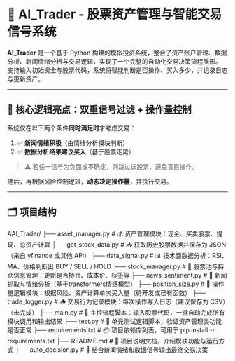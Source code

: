 # 🤖 AI_Trader - 股票资产管理与智能交易信号系统

**AI_Trader** 是一个基于 Python 构建的模拟投资系统，整合了资产账户管理、数据分析、新闻情绪分析与交易逻辑，实现了一个完整的自动化交易决策流程雏形。  
支持输入初始资金与股票代码，系统将智能判断是否操作、买入多少，并记录日志与更新资产。

---

## 🧠 核心逻辑亮点：双重信号过滤 + 操作量控制

系统仅在以下两个条件**同时满足时**才考虑交易：

1. ✅ **新闻情绪积极**（由情绪分析模块判断）
2. ✅ **数据分析结果建议买入**（基于股票走势）

> ⚠️ 若任一信号为负面或不确定，则跳过该股票，避免盲目操作。

随后，再根据风险控制逻辑，**动态决定操作量**，并执行交易。

---

## 🗂 项目结构


AAI_Trader/
├── asset_manager.py       # 💰 资产管理模块：现金、买卖股票、提现、总资产计算
├── get_stock_data.py      # 📥 获取历史股票数据并保存为 JSON（来自 yfinance 或其他 API）
├── data_signal.py         # 📊 技术面数据分析：RSI、MA、价格判断出 BUY / SELL / HOLD
├── stock_manager.py       # 📓 股票池与持仓信息管理：更新是否持仓、成本价、标签等
├── news_sentiment.py      # 📰 新闻抓取与情绪分析（基于transformers情感模型）
├── position_size.py       # 📏 操作量逻辑模块：根据风险、资产计算单次买入量（待开发或已有函数）
├── trade_logger.py        # 🪵 交易行为记录模块：每次操作写入日志（建议保存为 CSV）（未完成）
├── main.py                # 🧠 主控流程脚本：输入股票代码，一键自动完成所有模块调用和输出结果
├── test.py                # 🧪 单元测试逻辑脚本，验证资产管理类功能是否正常
├── requirements.txt       # 📦 项目依赖库列表，可用于 pip install -r requirements.txt
├── README.md              # 📘 项目说明文档，介绍模块功能与运行方式
├── auto_decision.py       # 🤭 结合新闻情绪和数据信号输出最终交易决策
